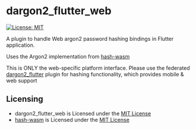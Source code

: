 # dargon2_flutter_web
[![License: MIT](https://img.shields.io/badge/License-MIT-yellow.svg)](https://opensource.org/licenses/MIT)

A plugin to handle Web argon2 password hashing bindings in Flutter application.

Uses the Argon2 implementation from [hash-wasm]

This is ONLY the web-specific platform interface. Please use the federated [dargon2_flutter] plugin for hashing functionality, which provides mobile & web support

[dargon2_flutter]: https://pub.dev/documentation/dargon2_flutter/latest

## Licensing

- dargon2_flutter_web is Licensed under the [MIT License]
- [hash-wasm] is Licensed under the [MIT License](https://github.com/Daninet/hash-wasm/blob/master/LICENSE)

[MIT License]: ../LICENSE
[hash-wasm]: https://github.com/Daninet/hash-wasm
